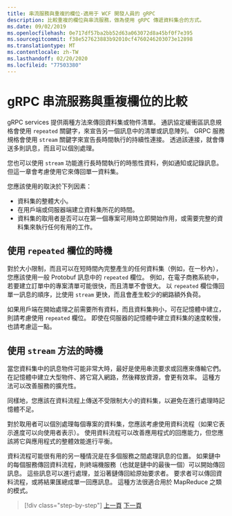 ```yaml
---
title: 串流服務與重複的欄位-適用于 WCF 開發人員的 gRPC
description: 比較重複的欄位與串流服務，做為使用 gRPC 傳遞資料集合的方式。
ms.date: 09/02/2019
ms.openlocfilehash: 0e717df57ba2bb52d63a063072d8a45bf0f7e395
ms.sourcegitcommit: f38e527623883b92010cf4760246203073e12898
ms.translationtype: MT
ms.contentlocale: zh-TW
ms.lasthandoff: 02/20/2020
ms.locfileid: "77503380"
---
```

# <a name="grpc-streaming-services-vs-repeated-fields"></a>gRPC 串流服務與重複欄位的比較

gRPC services 提供兩種方法來傳回資料集或物件清單。 通訊協定緩衝區訊息規格會使用 `repeated` 關鍵字，來宣告另一個訊息中的清單或訊息陣列。 GRPC 服務規格會使用 `stream` 關鍵字來宣告長時間執行的持續性連接。 透過該連接，就會傳送多則訊息，而且可以個別處理。 

您也可以使用 `stream` 功能進行長時間執行的時態性資料，例如通知或記錄訊息。 但這一章會考慮使用它來傳回單一資料集。

您應該使用的取決於下列因素：

- 資料集的整體大小。
- 在用戶端或伺服器端建立資料集所花的時間。
- 資料集的取用者是否可以在第一個專案可用時立即開始作用，或需要完整的資料集來執行任何有用的工作。

## <a name="when-to-use-repeated-fields"></a>使用 `repeated` 欄位的時機

對於大小限制，而且可以在短時間內完整產生的任何資料集（例如，在一秒內），您應該使用一般 Protobuf 訊息中的 `repeated` 欄位。 例如，在電子商務系統中，若要建立訂單中的專案清單可能很快，而且清單不會很大。 以 `repeated` 欄位傳回單一訊息的順序，比使用 `stream` 更快，而且會產生較少的網路額外負荷。

如果用戶端在開始處理之前需要所有資料，而且資料集夠小，可在記憶體中建立，則請考慮使用 `repeated` 欄位。 即使在伺服器的記憶體中建立資料集的速度較慢，也請考慮這一點。

## <a name="when-to-use-stream-methods"></a>使用 `stream` 方法的時機

當您資料集中的訊息物件可能非常大時，最好是使用串流要求或回應來傳輸它們。 在記憶體中建立大型物件、將它寫入網路，然後釋放資源，會更有效率。 這種方法可以改善服務的擴充性。

同樣地，您應該在資料流程上傳送不受限制大小的資料集，以避免在進行處理時記憶體不足。

對於取用者可以個別處理每個專案的資料集，您應該考慮使用資料流程（如果它表示進度可以向使用者表示）。 使用資料流程可以改善應用程式的回應能力，但您應該將它與應用程式的整體效能進行平衡。

資料流程可能很有用的另一種情況是在多個服務之間處理訊息的位置。 如果鏈中的每個服務傳回資料流程，則終端機服務（也就是鏈中的最後一個）可以開始傳回訊息。 這些訊息可以進行處理，並沿著鏈傳回給原始要求者。 要求者可以傳回資料流程，或將結果匯總成單一回應訊息。 這種方法很適合用於 MapReduce 之類的模式。

>[!div class="step-by-step"]
>[上一頁](migrate-duplex-services.md)
>[下一頁](client-libraries.md)
